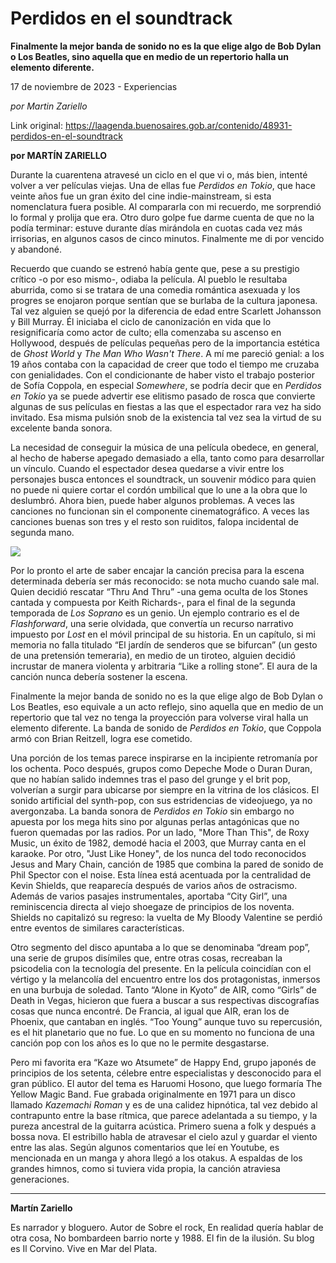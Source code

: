 # Perdidos en el soundtrack

**Finalmente la mejor banda de sonido no es la que elige algo de Bob Dylan o Los Beatles, sino aquella que en medio de un repertorio halla un elemento diferente.**

17 de noviembre de 2023 - Experiencias

_por Martin Zariello_

Link original: https://laagenda.buenosaires.gob.ar/contenido/48931-perdidos-en-el-soundtrack



**por **MARTÍN ZARIE**LLO**




Durante la cuarentena atravesé un ciclo en el que vi o, más bien, intenté volver a ver películas viejas. Una de ellas fue *Perdidos en Tokio*, que hace veinte años fue un gran éxito del cine indie-mainstream, si esta nomenclatura fuera posible. Al compararla con mi recuerdo, me sorprendió lo formal y prolija que era. Otro duro golpe fue darme cuenta de que no la podía terminar: estuve durante días mirándola en cuotas cada vez más irrisorias, en algunos casos de cinco minutos. Finalmente me di por vencido y abandoné.




Recuerdo que cuando se estrenó había gente que, pese a su prestigio crítico -o por eso mismo-, odiaba la película. Al pueblo le resultaba aburrida, como si se tratara de una comedia romántica asexuada y los progres se enojaron porque sentían que se burlaba de la cultura japonesa. Tal vez alguien se quejó por la diferencia de edad entre Scarlett Johansson y Bill Murray. Él iniciaba el ciclo de canonización en vida que lo resignificaría como actor de culto; ella comenzaba su ascenso en Hollywood, después de películas pequeñas pero de la importancia estética de *Ghost World* y *The Man Who Wasn't There*. A mí me pareció genial: a los 19 años contaba con la capacidad de creer que todo el tiempo me cruzaba con genialidades. Con el condicionante de haber visto el trabajo posterior de Sofía Coppola, en especial *Somewhere*, se podría decir que en *Perdidos en Tokio* ya se puede advertir ese elitismo pasado de rosca que convierte algunas de sus películas en fiestas a las que el espectador rara vez ha sido invitado. Esa misma pulsión snob de la existencia tal vez sea la virtud de su excelente banda sonora.




La necesidad de conseguir la música de una película obedece, en general, al hecho de haberse apegado demasiado a ella, tanto como para desarrollar un vínculo. Cuando el espectador desea quedarse a vivir entre los personajes busca entonces el soundtrack, un souvenir módico para quien no puede ni quiere cortar el cordón umbilical que lo une a la obra que lo deslumbró. Ahora bien, puede haber algunos problemas. A veces las canciones no funcionan sin el componente cinematográfico. A veces las canciones buenas son tres y el resto son ruiditos, falopa incidental de segunda mano.




![](https://cdn.feater.me/files/images/2964459/6f5b7ddf-32f4-4856-8542-c910de23e603.jpg)




Por lo pronto el arte de saber encajar la canción precisa para la escena determinada debería ser más reconocido: se nota mucho cuando sale mal. Quien decidió rescatar “Thru And Thru” -una gema oculta de los Stones cantada y compuesta por Keith Richards-, para el final de la segunda temporada de *Los Soprano* es un genio. Un ejemplo contrario es el de *Flashforward*, una serie olvidada, que convertía un recurso narrativo impuesto por *Lost* en el móvil principal de su historia. En un capítulo, si mi memoria no falla titulado “El jardín de senderos que se bifurcan” (un gesto de una pretensión temeraria), en medio de un tiroteo, alguien decidió incrustar de manera violenta y arbitraria “Like a rolling stone”. El aura de la canción nunca debería sostener la escena.




Finalmente la mejor banda de sonido no es la que elige algo de Bob Dylan o Los Beatles, eso equivale a un acto reflejo, sino aquella que en medio de un repertorio que tal vez no tenga la proyección para volverse viral halla un elemento diferente. La banda de sonido de *Perdidos en Tokio*, que Coppola armó con Brian Reitzell, logra ese cometido.




Una porción de los temas parece inspirarse en la incipiente retromanía por los ochenta. Poco después, grupos como Depeche Mode o Duran Duran, que no habían salido indemnes tras el paso del grunge y el brit pop, volverían a surgir para ubicarse por siempre en la vitrina de los clásicos. El sonido artificial del synth-pop, con sus estridencias de videojuego, ya no avergonzaba. La banda sonora de *Perdidos en Tokio* sin embargo no apuesta por los mega hits sino por algunas perlas antagónicas que no fueron quemadas por las radios. Por un lado, "More Than This", de Roxy Music, un éxito de 1982, demodé hacia el 2003, que Murray canta en el karaoke. Por otro, "Just Like Honey", de los nunca del todo reconocidos Jesus and Mary Chain, canción de 1985 que combina la pared de sonido de Phil Spector con el noise. Esta línea está acentuada por la centralidad de Kevin Shields, que reaparecía después de varios años de ostracismo. Además de varios pasajes instrumentales, aportaba “City Girl”, una reminiscencia directa al viejo shoegaze de principios de los noventa. Shields no capitalizó su regreso: la vuelta de My Bloody Valentine se perdió entre eventos de similares características.




Otro segmento del disco apuntaba a lo que se denominaba “dream pop”, una serie de grupos disímiles que, entre otras cosas, recreaban la psicodelia con la tecnología del presente. En la película coincidían con el vértigo y la melancolía del encuentro entre los dos protagonistas, inmersos en una burbuja de soledad. Tanto “Alone in Kyoto” de AIR, como “Girls” de Death in Vegas, hicieron que fuera a buscar a sus respectivas discografías cosas que nunca encontré. De Francia, al igual que AIR, eran los de Phoenix, que cantaban en inglés. “Too Young” aunque tuvo su repercusión, es el hit planetario que no fue. Lo que en su momento no funciona de una canción pop con los años es lo que no le permite desgastarse.




Pero mi favorita era “Kaze wo Atsumete” de Happy End, grupo japonés de principios de los setenta, célebre entre especialistas y desconocido para el gran público. El autor del tema es Haruomi Hosono, que luego formaría The Yellow Magic Band. Fue grabada originalmente en 1971 para un disco llamado *Kazemachi Roman* y es de una calidez hipnótica, tal vez debido al contrapunto entre la base rítmica, que parece adelantada a su tiempo, y la pureza ancestral de la guitarra acústica. Primero suena a folk y después a bossa nova. El estribillo habla de atravesar el cielo azul y guardar el viento entre las alas. Según algunos comentarios que leí en Youtube, es mencionada en un manga y ahora llegó a los otakus. A espaldas de los grandes himnos, como si tuviera vida propia, la canción atraviesa generaciones.




---




**Martín Zariello**




Es narrador y bloguero. Autor de Sobre el rock, En realidad quería hablar de otra cosa, No bombardeen barrio norte y 1988. El fin de la ilusión. Su blog es Il Corvino. Vive en Mar del Plata.




